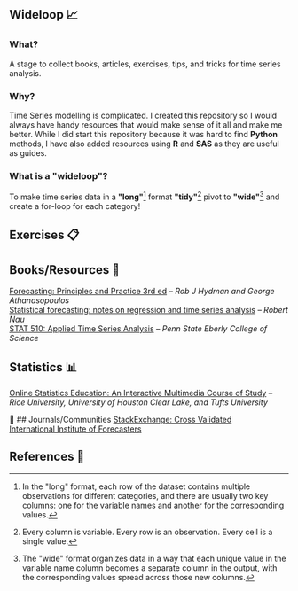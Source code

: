## Wideloop 📈

### What?

A stage to collect books, articles, exercises, tips, and tricks for time series analysis.

### Why?

Time Series modelling is complicated. I created this repository so I would always have handy resources that would make sense of it all and make me better. While I did start this repository because it was hard to find **Python** methods, I have also added resources using **R** and **SAS** as they are useful as guides.

### What is a "wideloop"?

To make time series data in a **"long"**[^1] format **"tidy"**[^2] pivot to **"wide"**[^3] and create a for-loop for each category!

## Exercises 📋

## Books/Resources 📘

[Forecasting: Principles and Practice 3rd ed](https://otexts.com/fpp3/) *– Rob J Hydman and George Athanasopoulos*  
[Statistical forecasting: notes on regression and time series analysis](https://people.duke.edu/~rnau/411home.htm) *– Robert Nau*  
[STAT 510: Applied Time Series Analysis](https://online.stat.psu.edu/stat510/) *– Penn State Eberly College of Science*

## Statistics 📊

[Online Statistics Education: An Interactive Multimedia Course of Study](https://onlinestatbook.com/2/index.html) *– Rice University, University of Houston Clear Lake, and Tufts University*

📙 ## Journals/Communities
[StackExchange: Cross Validated](https://stats.stackexchange.com/)  
[International Institute of Forecasters](https://forecasters.org/)

## References 📕

[^1]: In the "long" format, each row of the dataset contains multiple observations for different categories, and there are usually two key columns: one for the variable names and another for the corresponding values.
[^2]: Every column is variable.
Every row is an observation.
Every cell is a single value.
[^3]: The "wide" format organizes data in a way that each unique value in the variable name column becomes a separate column in the output, with the corresponding values spread across those new columns.
